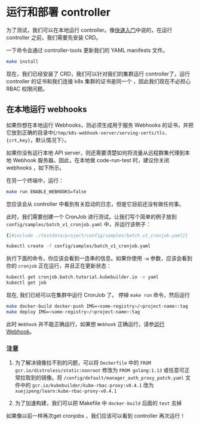 # 运行和部署 controller

为了测试，我们可以在本地运行 controller。像[快速入门](..//quick-start.md)中说的，在运行 controller 之前，我们需要先安装 CRD。

一下命令会通过 controller-tools 更新我们的 YAML manifests 文件。

```bash
make install
```

现在，我们已经安装了 CRD，我们可以针对我们的集群运行 controller了，运行 controller 的证书和我们连接 k8s 集群的证书是同一个 ，因此我们现在不必担心 RBAC 权限问题。

<aside class="note"> 

<h1>在本地运行 webhooks</h1>

如果你想在本地运行 Webhooks，则必须生成用于服务 Webhooks 的证书，并把它放到正确的目录中(`/tmp/k8s-webhook-server/serving-certs/tls.{crt,key}`，默认情况下）。

如果你没有运行本地 API server，则还需要清楚如何将流量从远程群集代理到本地 Webhook 服务器。因此，在本地做 code-run-test 时，建议你关闭 webhooks ，如下所示。

</aside>

在另一个终端中，运行：

```bash
make run ENABLE_WEBHOOKS=false
```

您应该会从 controller 中看到有关启动的日志，但是它目前还没有做任何事。

此时，我们需要创建一个 CronJob 进行测试。让我们写个简单的例子放到 `config/samples/batch_v1_cronjob.yaml` 中，并运行该例子：

```yaml
{{#include ./testdata/project/config/samples/batch_v1_cronjob.yaml}}
```

```bash
kubectl create -f config/samples/batch_v1_cronjob.yaml
```

执行下面的命令，你应该会看到一连串的信息。如果你使用 `-w` 参数，应该会看到你的 `cronjob` 正在运行，并且正在更新状态：

```bash
kubectl get cronjob.batch.tutorial.kubebuilder.io -o yaml
kubectl get job
```

现在, 我们已经可以在集群中运行 CronJob 了。 停掉 `make run`  命令，然后运行

```bash
make docker-build docker-push IMG=<some-registry>/<project-name>:tag
make deploy IMG=<some-registry>/<project-name>:tag
```

此时 `Webhook` 并不能正确运行，如果想 `Webhook` 正确运行，请参[运行 Webhook](./running-webhook.md)。

### 注意

1. 为了解决镜像拉不到的问题，可以将 `Dockerfile` 中的 
`FROM gcr.io/distroless/static:nonroot` 修改为 `FROM golang:1.13` 
或任意可正常拉取到的镜像。将 `/config/default/manager_auth_proxy_patch.yaml` 文件中的
 `gcr.io/kubebuilder/kube-rbac-proxy:v0.4.1` 改为 `xuejipeng/learn:kube-rbac-proxy-v0.4.1`

2. 为了加速构建，我们可以把 Makefile 中 `docker-build` 后面的 `test` 去掉



如果像以前一样再次get cronjobs ，我们应该可以看到 controller 再次运行！
